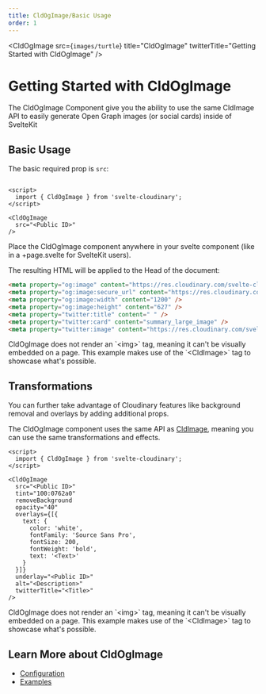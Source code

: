 ```yaml
---
title: CldOgImage/Basic Usage
order: 1
---
```


<script>
    import Callout from '$lib/components/Callout.svelte'
    import { CldOgImage, CldImage } from 'svelte-cloudinary'
</script>

<CldOgImage
  src={`images/turtle`}
  title="CldOgImage"
  twitterTitle="Getting Started with CldOgImage"
/>

# Getting Started with CldOgImage

The CldOgImage Component give you the ability to use the same CldImage API to easily generate Open Graph images (or social cards) inside of SvelteKit

## Basic Usage

The basic required prop is `src`:

```svelte

<script>
  import { CldOgImage } from 'svelte-cloudinary';
</script>

<CldOgImage
  src="<Public ID>"
/>
```

Place the CldOgImage component anywhere in your svelte component (like in a +page.svelte for SvelteKit users).


The resulting HTML will be applied to the Head of the document:

```html
<meta property="og:image" content="https://res.cloudinary.com/svelte-cloudinary/image/upload/c_fill,w_2400,h_1254,g_center/c_scale,w_1200/f_jpg/q_auto/v1/images/galaxy" />
<meta property="og:image:secure_url" content="https://res.cloudinary.com/svelte-cloudinary/image/upload/c_fill,w_2400,h_1254,g_center/c_scale,w_1200/f_jpg/q_auto/v1/images/galaxy" />
<meta property="og:image:width" content="1200" />
<meta property="og:image:height" content="627" />
<meta property="twitter:title" content=" " />
<meta property="twitter:card" content="summary_large_image" />
<meta property="twitter:image" content="https://res.cloudinary.com/svelte-cloudinary/image/upload/c_fill,w_2400,h_1254,g_center/c_scale,w_1200/f_webp/q_auto/v1/images/galaxy" />
```

<p class="nx-mt-6">
<CldImage
  width="1200"
  height="627"
  src={`images/galaxy`}
  crop="fill"
  sizes="100vw"
  alt="Galaxy"
/>
</p>

<Callout emoji={false}>
  CldOgImage does not render an `&lt;img&gt;` tag, meaning it can't be visually embedded on a page. This example makes use of the `&lt;CldImage&gt` tag to showcase what's possible.
</Callout>

## Transformations

You can further take advantage of Cloudinary features like background removal and overlays by adding additional props.

The CldOgImage component uses the same API as [CldImage](/CldImage/configuration), meaning you can use the same transformations and effects.

```svelte
<script>
  import { CldOgImage } from 'svelte-cloudinary';
</script>

<CldOgImage
  src="<Public ID>"
  tint="100:0762a0"
  removeBackground
  opacity="40"
  overlays={[{
    text: {
      color: 'white',
      fontFamily: 'Source Sans Pro',
      fontSize: 200,
      fontWeight: 'bold',
      text: '<Text>'
    }
  }]}
  underlay="<Public ID>"
  alt="<Description>"
  twitterTitle="<Title>"
/>
```

<p class="nx-mt-6">
<CldImage
  width="1200"
  height="627"
  src={`images/turtle`}
  crop="fill"
  tint="100:0762a0"
  removeBackground
  opacity="40"
  overlays={[{
    text: {
      color: 'white',
      fontFamily: 'Source Sans Pro',
      fontSize: 80,
      fontWeight: 'bold',
      text: 'Svelte Cloudinary'
    }
  }]}
  underlay={`images/galaxy`}
  sizes="100vw"
  alt="Turtle in the ocean"
/>
</p>

<Callout emoji={false}>
  CldOgImage does not render an `&lt;img&gt;` tag, meaning it can't be visually embedded on a page. This example makes use of the `&lt;CldImage&gt` tag to showcase what's possible.
</Callout>


## Learn More about CldOgImage
* [Configuration](/CldOgImage/configuration)
* [Examples](/CldOgImage/examples)
